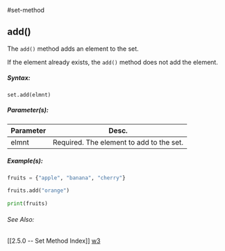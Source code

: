 #set-method
## add()
The `add()` method adds an element to the set.

If the element already exists, the `add()` method does not add the element.

##### Syntax:
`set.add(elmnt)`

##### Parameter(s):
| Parameter | Desc.                                    |
| --------- | ---------------------------------------- |
| elmnt     | Required. The element to add to the set. |


##### Example(s):
```python
fruits = {"apple", "banana", "cherry"}  
  
fruits.add("orange")  
  
print(fruits)
```

###### See Also:
[[2.5.0 -- Set Method Index]]
[w3](https://www.w3schools.com/python/ref_set_add.asp)